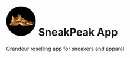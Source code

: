 # <img src="Project_stuff/Logo_new_upscaled.png" width='80' height='80' style='border-radius: 50%' alt='SneakPeak Logo' /></a> SneakPeak App
Grandeur reselling app for sneakers and apparel
